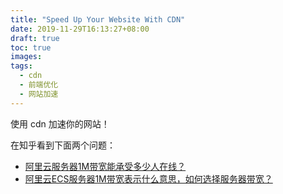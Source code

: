 ```yaml
---
title: "Speed Up Your Website With CDN"
date: 2019-11-29T16:13:27+08:00
draft: true
toc: true
images:
tags: 
  - cdn
  - 前端优化
  - 网站加速
---
```



使用 cdn 加速你的网站！



在知乎看到下面两个问题：

+ [阿里云服务器1M带宽能承受多少人在线？](https://www.zhihu.com/question/68776581/answer/293670232)
+ [阿里云ECS服务器1M带宽表示什么意思，如何选择服务器带宽？](https://www.zhihu.com/question/322752248/answer/752887677)


